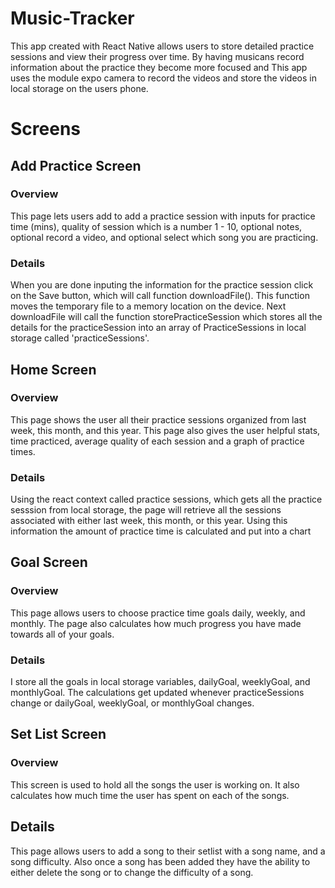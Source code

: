 # Music-Tracker
This app created with React Native allows users to store detailed practice sessions and view their progress over time.  By having musicans record information about the practice they become more focused and  This app uses the module expo camera to record the videos and store the videos in local storage on the users phone.

# Screens
## Add Practice Screen
### Overview
This page lets users add to add a practice session with inputs for practice time (mins), quality of session which is a number 1 - 10, optional notes, optional record a video, and optional select which song you are practicing.
### Details
When you are done inputing the information for the practice session click on the Save button, which will call function downloadFile().  This function moves the temporary file to a memory location on the device.  Next downloadFile will call the function storePracticeSession which stores all the details for the practiceSession into an array of PracticeSessions in local storage called 'practiceSessions'.
## Home Screen
### Overview
This page shows the user all their practice sessions organized from last week, this month, and this year.  This page also gives the user helpful stats, time practiced, average quality of each session and a graph of practice times.
### Details
Using the react context called practice sessions, which gets all the practice sesssion from local storage, the page will retrieve all the sessions associated with either last week, this month, or this year.  Using this information the amount of practice time is calculated and put into a chart

## Goal Screen 
### Overview
This page allows users to choose practice time goals daily, weekly, and monthly.  The page also calculates how much progress you have made towards all of your goals.
### Details
I store all the goals in local storage variables, dailyGoal, weeklyGoal, and monthlyGoal.  The calculations get updated whenever practiceSessions change or dailyGoal, weeklyGoal, or monthlyGoal changes.
## Set List Screen 
### Overview 
This screen is used to hold all the songs the user is working on.  It also calculates how much time the user has spent on each of the songs.  
## Details
This page allows users to add a song to their setlist with a song name, and a song difficulty. Also once a song has been added they have the ability to either delete the song or to change the difficulty of a song.
